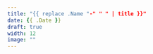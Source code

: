 ```yaml
---
title: "{{ replace .Name "-" " " | title }}"
date: {{ .Date }}
draft: true
width: 12
image: ""
---
```


